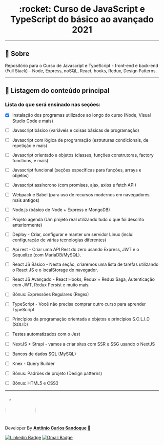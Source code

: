 <h1 align = "center">:rocket: Curso de JavaScript e TypeScript do básico ao avançado 2021</h1>

<!--
## 🖥 Preview

<p align = "center">
  <img src = "https://user-images.githubusercontent.com/65127683/106853898-30d18900-6699-11eb-8cf4-4bc95a5870a5.gif" height = "300">
</p>
-->

---

<!-- ## :dash: Deploy da Aplicação com Netlify

> ### :link: https://my-happy.netlify.app/ <br />
>
> [![Netlify Status](https://api.netlify.com/api/v1/badges/6fc4bb0b-9d36-477c-b041-c11f988eaa09/deploy-status)](https://app.netlify.com/sites/my-devgallery/deploys)

--- -->

## 📖 Sobre

<p>Repositório para o Curso de Javascript e TypeScript - front-end e back-end (Full Stack) - Node, Express, noSQL, React, hooks, Redux, Design Patterns.</p>

---

## :bookmark_tabs: Listagem do conteúdo principal


### Lista do que será ensinado nas seções:

- [x] Instalação dos programas utilizados ao longo do curso (Node, Visual Studio Code e mais)

- [ ] Javascript básico (variáveis e coisas básicas de programação)

- [ ] Javascript com lógica de programação (estruturas condicionais, de repetição e mais)

- [ ] Javascript orientado a objetos (classes, funções construtoras, factory functions, e mais)

- [ ] Javascript funcional (seções específicas para funções, arrays e objetos)

- [ ] Javascript assíncrono (com promises, ajax, axios e fetch API)

- [ ] Webpack e Babel (para uso de recursos modernos em navegadores mais antigos)

- [ ] Node.js (básico de Node + Express e MongoDB)

- [ ] Projeto agenda (Um projeto real utilizando tudo o que foi descrito anteriormente)

- [ ] Deploy - Criar, configurar e manter um servidor Linux (inclui configuração de várias tecnologias diferentes)

- [ ] Api rest - Criar uma API Rest do zero usando Express, JWT e o Sequelize (com MariaDB/MySQL).

- [ ] React JS Básico - Nesta seção, criaremos uma lista de tarefas utilizando o React JS e o localStorage do navegador.

- [ ] React JS Avançado - React Hooks, Redux + Redux Saga, Autenticação com JWT, Redux Persist e muito mais.

- [ ] Bônus: Expressões Regulares (Regex)
 
- [ ] TypeScript - Você não precisa comprar outro curso para aprender TypeScript

- [ ] Princípios da programação orientada a objetos e princípios S.O.L.I.D (SOLID)

- [ ] Testes automatizados com o Jest

- [ ] NextJS + Strapi - vamos a criar sites com SSR e SSG usando o NextJS

- [ ] Bancos de dados SQL (MySQL)

- [ ] Knex - Query Builder

- [ ] Bônus: Padrões de projeto (Design patterns)

- [ ] Bônus: HTML5 e CSS3

<!--

## 🛠 Tecnologias utilizadas

As seguintes tecnologias estão sendo usadas na construção do projeto:

| <strong> HTML5 </strong>| <strong> CSS3 </strong>| <strong> JavaScript </strong> | <strong> Angular </strong>|
| - | - | - | - |
| <img height="30" src="https://www.flaticon.com/svg/static/icons/svg/888/888859.svg"/> | <img height="30" src="https://www.flaticon.com/svg/static/icons/svg/888/888847.svg"/> | <img height="30" src="https://cdn.icon-icons.com/icons2/2108/PNG/512/javascript_icon_130900.png"/> | <img height="30" src="https://user-images.githubusercontent.com/65127683/113470576-fd0ea780-942c-11eb-9fd1-dbb8ac0de186.png"/> |


-->
---

<a href="https://www.linkedin.com/in/sandoque/">
 <img style="border-radius: 50%;" src="https://user-images.githubusercontent.com/65127683/95398436-20bcbf00-08dc-11eb-95a3-d1aaedc987d0.jpg" width="100px;" alt=""/></a>
 <br />
 Developer By
 <a href="https://www.linkedin.com/in/sandoque/"> <b> Antônio Carlos Sandoque</b> </a> <a href="https://www.linkedin.com/in/sandoque/" title="Sandoque">🚀</a> <br />
 
[![Linkedin Badge](https://img.shields.io/badge/-Sandoque-blue?style=flat-square&logo=Linkedin&logoColor=white&link=https://www.linkedin.com/in/sandoque/)](https://www.linkedin.com/in/sandoque/) [![Gmail Badge](https://img.shields.io/badge/-acsandoque@gmail.com-c14438?style=flat-square&logo=Gmail&logoColor=white&link=mailto:acsandoque@gmail.com)](mailto:acsandoque@gmail.com)



<!-- ---
## :page_with_curl: Licença
[![MIT license](https://img.shields.io/badge/License-MIT-blue.svg)](https://lbesson.mit-license.org/)

--- -->
